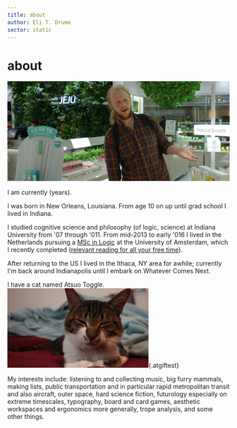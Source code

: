 ```yaml
---
title: about
author: Eli T. Drumm
sector: static
---
```


# about

![](img/jeju.png "me")

<p>I am currently
<script>document.write((((new Date().getTime()/1000)-614944800.0)/31557600).toFixed(3))</script>
(<span id="years" onmouseover="this.innerHTML='years (Earth)'" onmouseout="this.innerHTML='years'">years</span>).
</p>

I was born in New Orleans, Louisiana.
From age 10 on up until grad school I lived in Indiana.

I studied cognitive science and philosophy (of logic, science) at Indiana University
from '07 through '011.
From mid-2013 to early '016 I lived in the Netherlands
pursuing a [MSc in Logic][] at the University of Amsterdam,
which I recently completed ([relevant reading for all your free time](aanvullend/rmtc.pdf "RMTC")).


After returning to the US I lived in the Ithaca, NY area for awhile; currently I'm back around Indianapolis until I embark on Whatever Comes Next.



I have a cat named Atsuo Toggle.
![](img/a4.gif "A.T."){.atgiftest}

<!-- {.leftsideimg} -->


<!-- Recently my partner and I adopted a puppy named Archie -->
<!-- (after [this guy](https://en.wikipedia.org/wiki/Archie_Green "Archie") -->
<!-- and [this guy](http://memory-alpha.wikia.com/wiki/Jonathan_Archer "Archer") -->
<!-- and [this distro](https://www.archlinux.org/ "Arch")). -->
<!-- He's a fluffier-than-average lab mix and he would love to meet you if you're in the neighborhood. -->
<!-- ![](https://dl.dropboxusercontent.com/u/2280103/dteli/images/ar00a.gif "A.W."){.atgiftest} -->






My interests include:
listening to and collecting music, big furry mammals, making lists, public transportation and in particular rapid metropolitan transit and also aircraft, outer space, hard science fiction, futurology especially on extreme timescales, typography, board and card games, aesthetic workspaces and ergonomics more generally, trope analysis, and some other things.





[MSc in Logic]: http://www.illc.uva.nl/MScLogic/

